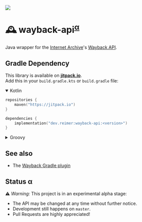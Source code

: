 [![](https://jitpack.io/v/dev.reimer/wayback-api.svg)](https://jitpack.io/#dev.reimer/wayback-api)

# 🕰️ wayback-api<sup>[α](#status-α)</sup>

Java wrapper for the [Internet Archive](https://archive.org)'s [Wayback API](https://archive.org/help/wayback_api.php).

## Gradle Dependency

This library is available on [**jitpack.io**](https://jitpack.io/#dev.reimer/wayback-api).  
Add this in your `build.gradle.kts` or `build.gradle` file:

<details open><summary>Kotlin</summary>

```kotlin
repositories {
    maven("https://jitpack.io")
}

dependencies {
    implementation("dev.reimer:wayback-api:<version>")
}
```

</details>

<details><summary>Groovy</summary>

```groovy
repositories {
    maven { url 'https://jitpack.io' }
}

dependencies {
    implementation 'dev.reimer:wayback-api:<version>'
}
```

</details>

## See also

- The [Wayback Gradle plugin](https://github.com/reimersoftware/wayback-gradle-plugin)

## Status α

⚠️ _Warning:_ This project is in an experimental alpha stage:
- The API may be changed at any time without further notice.
- Development still happens on `master`.
- Pull Requests are highly appreciated!
